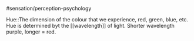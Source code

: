 #sensation/perception-psychology 

Hue::The dimension of the colour that we experience, red, green, blue, etc. Hue is determined byt the [[wavelength]] of light. Shorter wavelength purple, longer = red.